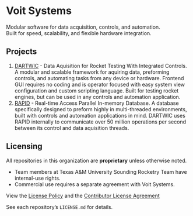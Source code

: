 # Voit Systems

Modular software for data acquisition, controls, and automation.  
Built for speed, scalability, and flexible hardware integration.

## Projects
1. [DARTWIC](/DARTWIC) - Data Aquisition for Rocket Testing With Integrated Controls. A modular and scalable framework for aquiring data, preforming controls, and automating tasks from any device or hardware. Frontend GUI requires no coding and is operator focused with easy system view configuration and custom scripting language. Built for testing rocket engines, but can be used in any controls and automation application.
2. [RAPID](/RAPID) - Real-time Access Parallel In-memory Database. A database specifically designed to preform highly in multi-threaded environments, built with controls and automation applications in mind. DARTWIC uses RAPID internally to communicate over 50 million operations per second between its control and data aquisition threads.

## Licensing
All repositories in this organization are **proprietary** unless otherwise noted.  
- Team members at Texas A&M University Sounding Rocketry Team have internal-use rights.  
- Commercial use requires a separate agreement with Voit Systems.

View the [License Policy](LICENSE_POLICY.md) and the [Contributor License Agreement](CONTRIBUTOR_LICENSE_AGREEMENT.md)

See each repository’s `LICENSE.md` for details.
